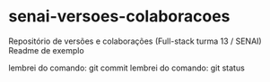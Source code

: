 # senai-versoes-colaboracoes
Repositório de versões e colaborações (Full-stack turma 13 / SENAI)
Readme de exemplo

lembrei do comando: git commit
lembrei do comando: git status

